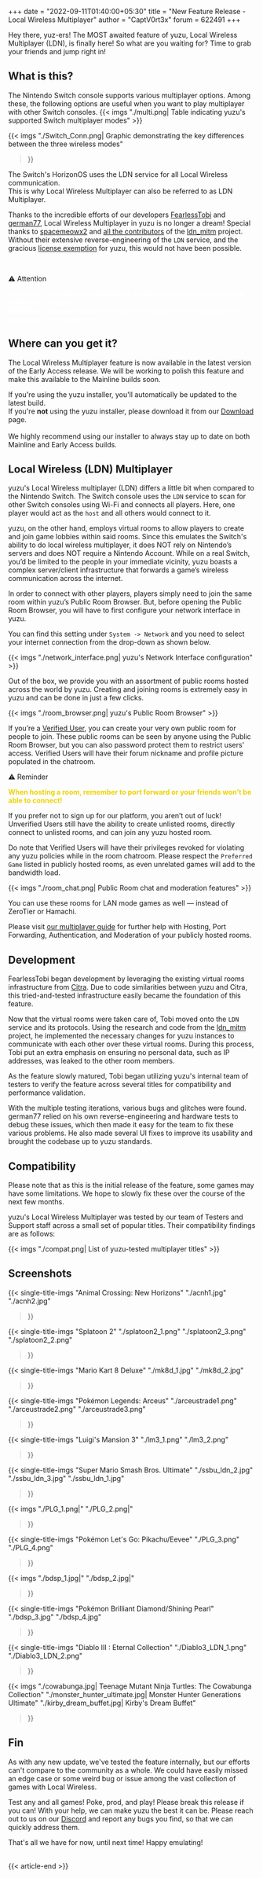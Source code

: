 +++
date = "2022-09-11T01:40:00+05:30"
title = "New Feature Release - Local Wireless Multiplayer"
author = "CaptV0rt3x"
forum = 622491
+++

Hey there, yuz-ers!
The MOST awaited feature of yuzu, Local Wireless Multiplayer (LDN), is finally here!
So what are you waiting for?
Time to grab your friends and jump right in!

<!--more-->

## What is this?

The Nintendo Switch console supports various multiplayer options. 
Among these, the following options are useful when you want to play multiplayer with other Switch consoles.
{{< imgs "./multi.png| Table indicating yuzu's supported Switch multiplayer modes" >}}

{{< imgs 
    "./Switch_Conn.png| Graphic demonstrating the key differences between the three wireless modes" 
>}}

<article class="message has-text-weight-semibold"><div class="message-body"><p>
The Switch's HorizonOS uses the LDN service for all Local Wireless communication. <br>
This is why Local Wireless Multiplayer can also be referred to as LDN Multiplayer.
</p></div></article>

Thanks to the incredible efforts of our developers [FearlessTobi](https://github.com/FearlessTobi) and [german77](https://github.com/german77), Local Wireless Multiplayer in yuzu is no longer a dream!
Special thanks to [spacemeowx2](https://github.com/spacemeowx2/) and [all the contributors](https://github.com/spacemeowx2/ldn_mitm/graphs/contributors) of the [ldn_mitm](https://github.com/spacemeowx2/ldn_mitm) project.
Without their extensive reverse-engineering of the `LDN` service, and the gracious [license exemption](https://github.com/spacemeowx2/ldn_mitm#licensing) for yuzu, this would not have been possible.

<br>
<article class="message"><div class="message-header">
<p>⚠️ Attention</p>
</div>
<div class="message-body"><p style="color:white;">
<b>Currently, Local Wireless Multiplayer (LDN) is only supported between instances of yuzu.<br>
Multiplayer between yuzu and a real Switch or between yuzu and other emulators is not supported!</b>
</p></div></article>

## Where can you get it?

The Local Wireless Multiplayer feature is now available in the latest version of the Early Access release.
We will be working to polish this feature and make this available to the Mainline builds soon.

<article class="message has-text-weight-semibold"><div class="message-body"><p>
If you're using the yuzu installer, you'll automatically be updated to the latest build.<br>    
If you're <b>not</b> using the yuzu installer, please download it from our <a href= https://yuzu-emu.org/downloads/>Download</a> page. <br>
<br>
We highly recommend using our installer to always stay up to date on both Mainline and Early Access builds.
</p></div></article>

## Local Wireless (LDN) Multiplayer

yuzu's Local Wireless multiplayer (LDN) differs a little bit when compared to the Nintendo Switch.
The Switch console uses the `LDN` service to scan for other Switch consoles using Wi-Fi and connects all players.
Here, one player would act as the `host` and all others would connect to it.

yuzu, on the other hand, employs virtual rooms to allow players to create and join game lobbies within said rooms.
Since this emulates the Switch's ability to do local wireless multiplayer, it does NOT rely on Nintendo’s servers and does NOT require a Nintendo Account. 
While on a real Switch, you’d be limited to the people in your immediate vicinity, yuzu boasts a complex server/client infrastructure that forwards a game’s wireless communication across the internet.

In order to connect with other players, players simply need to join the same room within yuzu’s Public Room Browser. 
But, before opening the Public Room Browser, you will have to first configure your network interface in yuzu.

You can find this setting under `System -> Network` and you need to select your internet connection from the drop-down as shown below.

{{< imgs "./network_interface.png| yuzu's Network Interface configuration" >}}

Out of the box, we provide you with an assortment of public rooms hosted across the world by yuzu.
Creating and joining rooms is extremely easy in yuzu and can be done in just a few clicks.

{{< imgs "./room_browser.png| yuzu's Public Room Browser" >}}

If you’re a [Verified User](https://community.citra-emu.org/signup), you can create your very own public room for people to join. 
These public rooms can be seen by anyone using the Public Room Browser, but you can also password protect them to restrict users' access.
Verified Users will have their forum nickname and profile picture populated in the chatroom.
<br>

<article class="message"><div class="message-header">
<p>⚠️ Reminder</p></div>
<div class="message-body"><p style="color:#eed202;">
<b>When hosting a room, remember to port forward or your friends won’t be able to connect!</b>
</p></div></article>

If you prefer not to sign up for our platform, you aren’t out of luck! 
Unverified Users still have the ability to create unlisted rooms, directly connect to unlisted rooms, and can join any yuzu hosted room.

Do note that Verified Users will have their privileges revoked for violating any yuzu policies while in the room chatroom.
Please respect the `Preferred Game` listed in publicly hosted rooms, as even unrelated games will add to the bandwidth load.

{{< imgs "./room_chat.png| Public Room chat and moderation features" >}}

<article class="message has-text-weight-semibold"><div class="message-body"><p>
You can use these rooms for LAN mode games as well — instead of ZeroTier or Hamachi.</b>
</p></div></article>

Please visit [our multiplayer guide](https://yuzu-emu.org/help/feature/multiplayer/) for further help with Hosting, Port Forwarding, Authentication, and Moderation of your publicly hosted rooms.

## Development

FearlessTobi began development by leveraging the existing virtual rooms infrastructure from [Citra](https://citra-emu.org).
Due to code similarities between yuzu and Citra, this tried-and-tested infrastructure easily became the foundation of this feature.

Now that the virtual rooms were taken care of, Tobi moved onto the `LDN` service and its protocols.
Using the research and code from the [ldn_mitm](https://github.com/spacemeowx2/ldn_mitm) project, he implemented the necessary changes for yuzu instances to communicate with each other over these virtual rooms.
During this process, Tobi put an extra emphasis on ensuring no personal data, such as IP addresses, was leaked to the other room members.

As the feature slowly matured, Tobi began utilizing yuzu's internal team of testers to verify the feature across several titles for compatibility and performance validation. 

With the multiple testing iterations, various bugs and glitches were found. 
german77 relied on his own reverse-engineering and hardware tests to debug these issues, which then made it easy for the team to fix these various problems.
He also made several UI fixes to improve its usability and brought the codebase up to yuzu standards.

## Compatibility

Please note that as this is the initial release of the feature, some games may have some limitations.
We hope to slowly fix these over the course of the next few months.

yuzu's Local Wireless Multiplayer was tested by our team of Testers and Support staff across a small set of popular titles. Their compatibility findings are as follows:

{{< imgs "./compat.png| List of yuzu-tested multiplayer titles" >}}


## Screenshots

{{< single-title-imgs
    "Animal Crossing: New Horizons"
    "./acnh1.jpg"
    "./acnh2.jpg"
>}}

{{< single-title-imgs
    "Splatoon 2"
    "./splatoon2_1.png"
    "./splatoon2_3.png"
    "./splatoon2_2.png"
>}}

{{< single-title-imgs
    "Mario Kart 8 Deluxe"
    "./mk8d_1.jpg"
    "./mk8d_2.jpg"
>}}

{{< single-title-imgs
    "Pokémon Legends: Arceus"
    "./arceustrade1.png"
    "./arceustrade2.png"
    "./arceustrade3.png"
>}}

{{< single-title-imgs
    "Luigi's Mansion 3"
    "./lm3_1.png"
    "./lm3_2.png"
>}}

{{< single-title-imgs
    "Super Mario Smash Bros. Ultimate"
    "./ssbu_ldn_2.jpg"
    "./ssbu_ldn_3.jpg"
    "./ssbu_ldn_1.jpg"
>}}

{{< imgs
    "./PLG_1.png|"
    "./PLG_2.png|"
>}}

{{< single-title-imgs
    "Pokémon Let's Go: Pikachu/Eevee"
    "./PLG_3.png"
    "./PLG_4.png"
>}}

{{< imgs
    "./bdsp_1.jpg|"
    "./bdsp_2.jpg|"
>}}

{{< single-title-imgs
    "Pokémon Brilliant Diamond/Shining Pearl"
    "./bdsp_3.jpg"
    "./bdsp_4.jpg"
>}}

{{< single-title-imgs
    "Diablo III : Eternal Collection"
    "./Diablo3_LDN_1.png"
    "./Diablo3_LDN_2.png"
>}}

{{< imgs
    "./cowabunga.jpg| Teenage Mutant Ninja Turtles: The Cowabunga Collection" 
    "./monster_hunter_ultimate.jpg| Monster Hunter Generations Ultimate"
    "./kirby_dream_buffet.jpg| Kirby's Dream Buffet"
>}}


## Fin

As with any new update, we've tested the feature internally, but our efforts can't compare to the community as a whole. 
We could have easily missed an edge case or some weird bug or issue among the vast collection of games with Local Wireless.

Test any and all games! Poke, prod, and play! Please break this release if you can! With your help, we can make yuzu the best it can be.
Please reach out to us on our [Discord](https://discord.gg/u77vRWY) and report any bugs you find, so that we can quickly address them.

That's all we have for now, until next time! Happy emulating! <br><br>

{{< article-end >}}

